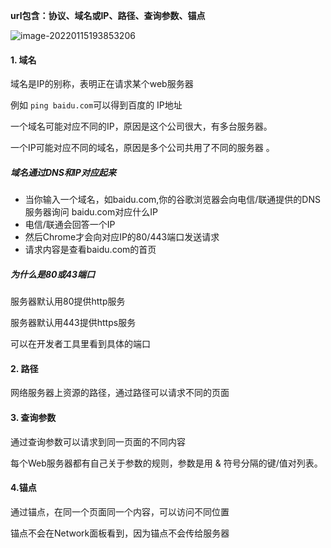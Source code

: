 **url包含：协议、域名或IP、路径、查询参数、锚点**

![image-20220115193853206](C:\Users\GunKing\AppData\Roaming\Typora\typora-user-images\image-20220115193853206.png)

#### 1. 域名

域名是IP的别称，表明正在请求某个web服务器

例如 `ping baidu.com`可以得到百度的 IP地址

一个域名可能对应不同的IP，原因是这个公司很大，有多台服务器。

一个IP可能对应不同的域名，原因是多个公司共用了不同的服务器 。

##### 域名通过DNS和IP对应起来

- 当你输入一个域名，如baidu.com,你的谷歌浏览器会向电信/联通提供的DNS服务器询问 baidu.com对应什么IP
- 电信/联通会回答一个IP
- 然后Chrome才会向对应IP的80/443端口发送请求
- 请求内容是查看baidu.com的首页

##### 为什么是80或43端口

服务器默认用80提供http服务

服务器默认用443提供https服务

可以在开发者工具里看到具体的端口



#### 2. 路径

网络服务器上资源的路径，通过路径可以请求不同的页面

#### 3. 查询参数

通过查询参数可以请求到同一页面的不同内容

每个Web服务器都有自己关于参数的规则，参数是用 & 符号分隔的键/值对列表。

#### 4.锚点

通过锚点，在同一个页面同一个内容，可以访问不同位置

锚点不会在Network面板看到，因为锚点不会传给服务器





